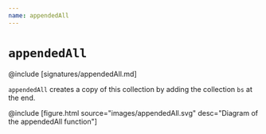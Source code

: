 ```yaml
---
name: appendedAll
---
```


# `appendedAll`

@include [signatures/appendedAll.md]

`appendedAll` creates a copy of this collection by adding the collection `bs` at
the end.

@include [figure.html source="images/appendedAll.svg" desc="Diagram of the appendedAll function"]
